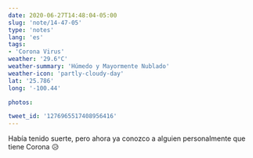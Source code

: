 ```yaml
---
date: 2020-06-27T14:48:04-05:00
slug: 'note/14-47-05'
type: 'notes'
lang: 'es'
tags:
- 'Corona Virus'
weather: '29.6°C'
weather-summary: 'Húmedo y Mayormente Nublado'
weather-icon: 'partly-cloudy-day'
lat: '25.786'
long: '-100.44'

photos:

tweet_id: '1276965517408956416'
---
```

Había tenido suerte, pero ahora ya conozco a alguien personalmente que tiene Corona 😥 